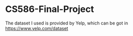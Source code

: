 # CS586-Final-Project
The dataset I used is provided by Yelp, which can be got in https://www.yelp.com/dataset

